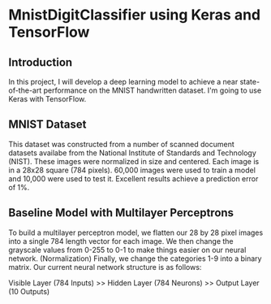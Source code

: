 # MnistDigitClassifier using Keras and TensorFlow

## **Introduction**

In this project, I will develop a deep learning model to achieve a near state-of-the-art performance on the MNIST handwritten dataset. I'm going to use Keras with TensorFlow.

## **MNIST Dataset**

This dataset was constructed from a number of scanned document datasets availabe from the National Institute of Standards and Technology (NIST). These images were normalized in size and centered. Each image is in a 28x28 square (784 pixels). 60,000 images were used to train a model and 10,000 were used to test it. Excellent results achieve a prediction error of 1%.

## **Baseline Model with Multilayer Perceptrons**

To build a multilayer perceptron model, we flatten our 28 by 28 pixel images into a single 784 length vector for each image. We then change the grayscale values from 0-255 to 0-1 to make things easier on our neural network. (Normalization) Finally, we change the categories 1-9 into a binary matrix. Our current neural network structure is as follows:

Visible Layer (784 Inputs) >> Hidden Layer (784 Neurons) >> Output Layer (10 Outputs)
